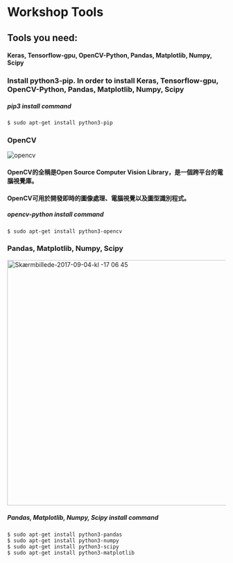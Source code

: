 # Workshop Tools
## Tools you need:
#### Keras, Tensorflow-gpu, OpenCV-Python, Pandas, Matplotlib, Numpy, Scipy
### Install python3-pip. In order to install Keras, Tensorflow-gpu, OpenCV-Python, Pandas, Matplotlib, Numpy, Scipy
##### pip3 install command
    $ sudo apt-get install python3-pip
### OpenCV
![opencv](https://user-images.githubusercontent.com/53148219/69027016-4c0a9700-0a08-11ea-998e-0c0360039ce5.jpg)
#### OpenCV的全稱是Open Source Computer Vision Library，是一個跨平台的電腦視覺庫。
#### OpenCV可用於開發即時的圖像處理、電腦視覺以及圖型識別程式。
##### opencv-python install command
    $ sudo apt-get install python3-opencv
### Pandas, Matplotlib, Numpy, Scipy
<img width="565" alt="Skærmbillede-2017-09-04-kl -17 06 45" src="https://user-images.githubusercontent.com/53148219/69063934-4c328300-0a58-11ea-8bac-9b200d9fb714.png">

##### Pandas, Matplotlib, Numpy, Scipy install command
    $ sudo apt-get install python3-pandas
    $ sudo apt-get install python3-numpy
    $ sudo apt-get install python3-scipy
    $ sudo apt-get install python3-matplotlib
